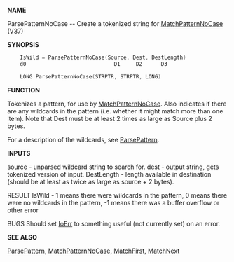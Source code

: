 
**NAME**

ParsePatternNoCase -- Create a tokenized string for
[MatchPatternNoCase](MatchPatternNoCase) (V37)

**SYNOPSIS**

```c
    IsWild = ParsePatternNoCase(Source, Dest, DestLength)
    d0                            D1     D2      D3

    LONG ParsePatternNoCase(STRPTR, STRPTR, LONG)

```
**FUNCTION**

Tokenizes a pattern, for use by [MatchPatternNoCase](MatchPatternNoCase).  Also indicates
if there are any wildcards in the pattern (i.e. whether it might match
more than one item).  Note that Dest must be at least 2 times as
large as Source plus 2 bytes.

For a description of the wildcards, see [ParsePattern](ParsePattern).

**INPUTS**

source     - unparsed wildcard string to search for.
dest       - output string, gets tokenized version of input.
DestLength - length available in destination (should be at least as
twice as large as source + 2 bytes).

RESULT
IsWild - 1 means there were wildcards in the pattern,
0 means there were no wildcards in the pattern,
-1 means there was a buffer overflow or other error

BUGS
Should set [IoErr](IoErr) to something useful (not currently set) on an
error.

**SEE ALSO**

[ParsePattern](ParsePattern), [MatchPatternNoCase](MatchPatternNoCase), [MatchFirst](MatchFirst), [MatchNext](MatchNext)
